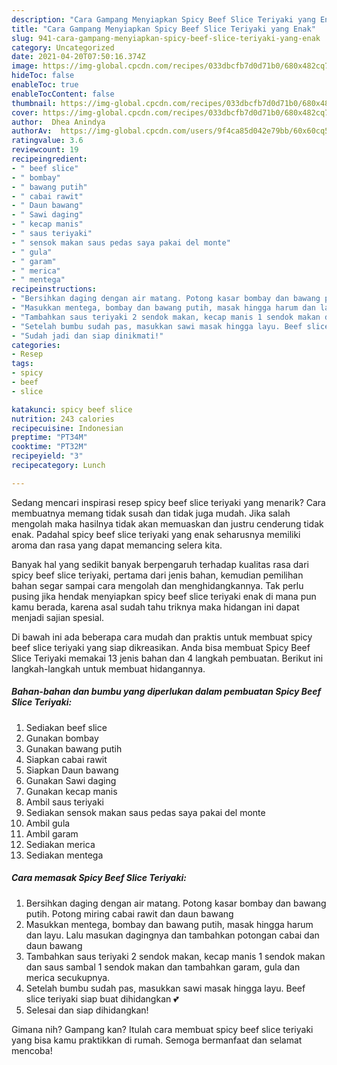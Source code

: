```yaml
---
description: "Cara Gampang Menyiapkan Spicy Beef Slice Teriyaki yang Enak"
title: "Cara Gampang Menyiapkan Spicy Beef Slice Teriyaki yang Enak"
slug: 941-cara-gampang-menyiapkan-spicy-beef-slice-teriyaki-yang-enak
category: Uncategorized
date: 2021-04-20T07:50:16.374Z
image: https://img-global.cpcdn.com/recipes/033dbcfb7d0d71b0/680x482cq70/spicy-beef-slice-teriyaki-foto-resep-utama.jpg
hideToc: false
enableToc: true
enableTocContent: false
thumbnail: https://img-global.cpcdn.com/recipes/033dbcfb7d0d71b0/680x482cq70/spicy-beef-slice-teriyaki-foto-resep-utama.jpg
cover: https://img-global.cpcdn.com/recipes/033dbcfb7d0d71b0/680x482cq70/spicy-beef-slice-teriyaki-foto-resep-utama.jpg
author:  Dhea Anindya
authorAv:  https://img-global.cpcdn.com/users/9f4ca85d042e79bb/60x60cq50/avatar.jpg
ratingvalue: 3.6
reviewcount: 19
recipeingredient:
- " beef slice"
- " bombay"
- " bawang putih"
- " cabai rawit"
- " Daun bawang"
- " Sawi daging"
- " kecap manis"
- " saus teriyaki"
- " sensok makan saus pedas saya pakai del monte"
- " gula"
- " garam"
- " merica"
- " mentega"
recipeinstructions:
- "Bersihkan daging dengan air matang. Potong kasar bombay dan bawang putih. Potong miring cabai rawit dan daun bawang"
- "Masukkan mentega, bombay dan bawang putih, masak hingga harum dan layu. Lalu masukan dagingnya dan tambahkan potongan cabai dan daun bawang"
- "Tambahkan saus teriyaki 2 sendok makan, kecap manis 1 sendok makan dan saus sambal 1 sendok makan dan tambahkan garam, gula dan merica secukupnya."
- "Setelah bumbu sudah pas, masukkan sawi masak hingga layu. Beef slice teriyaki siap buat dihidangkan 💕"
- "Sudah jadi dan siap dinikmati!"
categories:
- Resep
tags:
- spicy
- beef
- slice

katakunci: spicy beef slice 
nutrition: 243 calories
recipecuisine: Indonesian
preptime: "PT34M"
cooktime: "PT32M"
recipeyield: "3"
recipecategory: Lunch

---
```



Sedang mencari inspirasi resep spicy beef slice teriyaki yang menarik? Cara membuatnya memang tidak susah dan tidak juga mudah. Jika salah mengolah maka hasilnya tidak akan memuaskan dan justru cenderung tidak enak. Padahal spicy beef slice teriyaki yang enak seharusnya memiliki aroma dan rasa yang dapat memancing selera kita.




Banyak hal yang sedikit banyak berpengaruh terhadap kualitas rasa dari spicy beef slice teriyaki, pertama dari jenis bahan, kemudian pemilihan bahan segar sampai cara mengolah dan menghidangkannya. Tak perlu pusing jika hendak menyiapkan spicy beef slice teriyaki enak di mana pun kamu berada, karena asal sudah tahu triknya maka hidangan ini dapat menjadi sajian spesial.


Di bawah ini ada beberapa cara mudah dan praktis untuk membuat spicy beef slice teriyaki yang siap dikreasikan. Anda bisa membuat Spicy Beef Slice Teriyaki memakai 13 jenis bahan dan 4 langkah pembuatan. Berikut ini langkah-langkah untuk membuat hidangannya.

<!--inarticleads1-->

##### Bahan-bahan dan bumbu yang diperlukan dalam pembuatan Spicy Beef Slice Teriyaki:

1. Sediakan  beef slice
1. Gunakan  bombay
1. Gunakan  bawang putih
1. Siapkan  cabai rawit
1. Siapkan  Daun bawang
1. Gunakan  Sawi daging
1. Gunakan  kecap manis
1. Ambil  saus teriyaki
1. Sediakan  sensok makan saus pedas saya pakai del monte
1. Ambil  gula
1. Ambil  garam
1. Sediakan  merica
1. Sediakan  mentega




<!--inarticleads2-->

##### Cara memasak Spicy Beef Slice Teriyaki:

1. Bersihkan daging dengan air matang. Potong kasar bombay dan bawang putih. Potong miring cabai rawit dan daun bawang
1. Masukkan mentega, bombay dan bawang putih, masak hingga harum dan layu. Lalu masukan dagingnya dan tambahkan potongan cabai dan daun bawang
1. Tambahkan saus teriyaki 2 sendok makan, kecap manis 1 sendok makan dan saus sambal 1 sendok makan dan tambahkan garam, gula dan merica secukupnya.
1. Setelah bumbu sudah pas, masukkan sawi masak hingga layu. Beef slice teriyaki siap buat dihidangkan 💕
1. Selesai dan siap dihidangkan!



Gimana nih? Gampang kan? Itulah cara membuat spicy beef slice teriyaki yang bisa kamu praktikkan di rumah. Semoga bermanfaat dan selamat mencoba!
